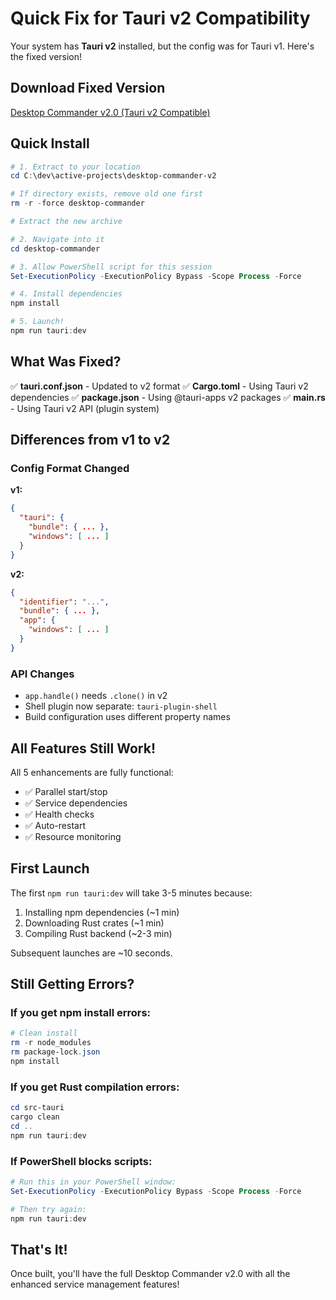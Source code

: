 # Quick Fix for Tauri v2 Compatibility

Your system has **Tauri v2** installed, but the config was for Tauri v1. Here's the fixed version!

## Download Fixed Version

[Desktop Commander v2.0 (Tauri v2 Compatible)](computer:///mnt/user-data/outputs/desktop-commander-v2-fixed.tar.gz)

## Quick Install

```powershell
# 1. Extract to your location
cd C:\dev\active-projects\desktop-commander-v2

# If directory exists, remove old one first
rm -r -force desktop-commander

# Extract the new archive

# 2. Navigate into it
cd desktop-commander

# 3. Allow PowerShell script for this session
Set-ExecutionPolicy -ExecutionPolicy Bypass -Scope Process -Force

# 4. Install dependencies
npm install

# 5. Launch!
npm run tauri:dev
```

## What Was Fixed?

✅ **tauri.conf.json** - Updated to v2 format
✅ **Cargo.toml** - Using Tauri v2 dependencies
✅ **package.json** - Using @tauri-apps v2 packages
✅ **main.rs** - Using Tauri v2 API (plugin system)

## Differences from v1 to v2

### Config Format Changed
**v1:**
```json
{
  "tauri": {
    "bundle": { ... },
    "windows": [ ... ]
  }
}
```

**v2:**
```json
{
  "identifier": "...",
  "bundle": { ... },
  "app": {
    "windows": [ ... ]
  }
}
```

### API Changes
- `app.handle()` needs `.clone()` in v2
- Shell plugin now separate: `tauri-plugin-shell`
- Build configuration uses different property names

## All Features Still Work!

All 5 enhancements are fully functional:
- ✅ Parallel start/stop
- ✅ Service dependencies
- ✅ Health checks
- ✅ Auto-restart
- ✅ Resource monitoring

## First Launch

The first `npm run tauri:dev` will take 3-5 minutes because:
1. Installing npm dependencies (~1 min)
2. Downloading Rust crates (~1 min)
3. Compiling Rust backend (~2-3 min)

Subsequent launches are ~10 seconds.

## Still Getting Errors?

### If you get npm install errors:
```powershell
# Clean install
rm -r node_modules
rm package-lock.json
npm install
```

### If you get Rust compilation errors:
```powershell
cd src-tauri
cargo clean
cd ..
npm run tauri:dev
```

### If PowerShell blocks scripts:
```powershell
# Run this in your PowerShell window:
Set-ExecutionPolicy -ExecutionPolicy Bypass -Scope Process -Force

# Then try again:
npm run tauri:dev
```

## That's It!

Once built, you'll have the full Desktop Commander v2.0 with all the enhanced service management features!

